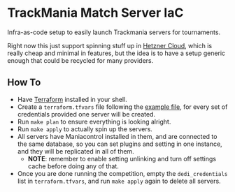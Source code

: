 # TrackMania Match Server IaC

Infra-as-code setup to easily launch Trackmania servers for tournaments.

Right now this just support spinning stuff up in [Hetzner Cloud](https://www.hetzner.com/cloud),
which is really cheap and minimal in features, but the idea is to have a setup generic enough
that could be recycled for many providers.

## How To

* Have [Terraform](https://developer.hashicorp.com/terraform) installed in your shell.
* Create a `terraform.tfvars` file following the [example file](terraform.tfvars.example),
  for every set of credentials provided one server will be created.
* Run `make plan` to ensure everything is looking alright.
* Run `make apply` to actually spin up the servers.
* All servers have Maniacontrol installed in them, and are connected to the same database,
  so you can set plugins and setting in one instance, and they will be replicated in all of them.
    * **NOTE**: remember to enable setting unlinking and turn off settings cache before doing any of that.
* Once you are done running the competition, empty the `dedi_credentials` list in `terraform.tfvars`,
  and run `make apply` again to delete all servers.
